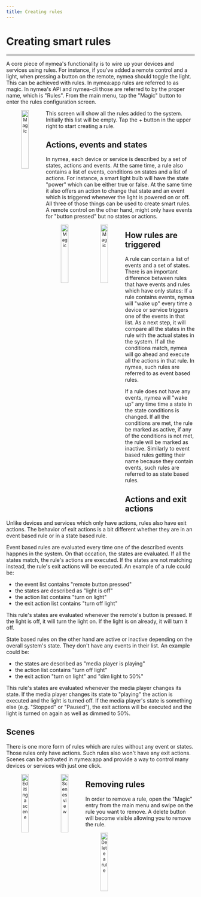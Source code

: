 ```yaml
---
title: Creating rules
---
```


# Creating smart rules
------------------------------------

A core piece of nymea's functionality is to wire up your devices and services using rules. For instance, if you've added a remote control and a light, when pressing a button on the remote, nymea should toggle the light. This can be achieved with rules. In nymea:app rules are referred to as magic. In nymea's API and nymea-cli those are referred to by the proper name, which is "Rules". From the main menu, tap the "Magic" button to enter the rules configuration screen.

<img src="https://raw.githubusercontent.com/guh/nymea-wiki/master/docs/en/images/rules-empty.jpg" alt="Magic" style="float: left; font-size: 9pt; text-align: center; width: 20%; margin-right: 1%; margin-bottom: 0.5em;">

This screen will show all the rules added to the system. Initially this list will be empty. Tap the + button in the upper right to start creating a rule.

## Actions, events and states

In nymea, each device or service is described by a set of states, actions and events. At the same time, a rule also contains a list of events, conditions on states and a list of actions. For instance, a smart light bulb will have the state "power" which can be either true or false. At the same time it also offers an action to change that state and an event which is triggered whenever the light is powered on or off. All three of those things can be used to create smart rules. A remote control on the other hand, might only have events for "button pressed" but no states or actions.

<img src="https://raw.githubusercontent.com/guh/nymea-wiki/master/docs/en/images/edit-rule-main.jpg" alt="Magic" style="float: left; font-size: 9pt; text-align: center; width: 20%; margin-right: 1%; margin-bottom: 0.5em;">
<img src="https://raw.githubusercontent.com/guh/nymea-wiki/master/docs/en/images/edit-rule.jpg" alt="Magic" style="float: left; font-size: 9pt; text-align: center; width: 20%; margin-right: 1%; margin-bottom: 0.5em;">


## How rules are triggered

A rule can contain a list of events and a set of states. There is an important difference between rules that have events and rules which have only states: If a rule contains events, nymea will "wake up" every time a device or service triggers one of the events in that list. As a next step, it will compare all the states in the rule with the actual states in the system. If all the conditions match, nymea will go ahead and execute all the actions in that rule. In nymea, such rules are referred to as event based rules.

If a rule does not have any events, nymea will "wake up" any time time a state in the state conditions is changed. If all the conditions are met, the rule be marked as active, if any of the conditions is not met, the rule will be marked as inactive. Similarly to event based rules getting their name because they contain events, such rules are referred to as state based rules.

## Actions and exit actions

Unlike devices and services which only have actions, rules also have exit actions. The behavior of exit actions is a bit different whether they are in an event based rule or in a state based rule.

Event based rules are evaluated every time one of the described events happnes in the system. On that occation, the states are evaluated. If all the states match, the rule's actions are executed. If the states are not matching instead, the rule's exit actions will be executed. An example of a rule could be:
- the event list contains "remote button pressed"
- the states are described as "light is off"
- the action list contains "turn on light"
- the exit action list contains "turn off light"

This rule's states are evaluated whenever the remote's button is pressed. If the light is off, it will turn the light on. If the light is on already, it will turn it off.

State based rules on the other hand are active or inactive depending on the overall system's state. They don't have any events in their list. An example could be:
- the states are described as "media player is playing"
- the action list contains "turn off light"
- the exit action "turn on light" and "dim light to 50%"

This rule's states are evaluated whenever the media player changes its state. If the media player changes its state to "playing" the action is executed and the light is turned off. If the media player's state is something else (e.g. "Stopped" or "Paused"), the exit actions will be executed and the light is turned on again as well as dimmed to 50%.

## Scenes

There is one more form of rules which are rules without any event or states. Those rules only have actions. Such rules also won't have any exit actions. Scenes can be activated in nymea:app and provide a way to control many devices or services with just one click.

<img src="https://raw.githubusercontent.com/guh/nymea-wiki/master/docs/en/images/edit-rule-1.jpg" alt="Editing a scene" style="float: left; font-size: 9pt; text-align: center; width: 20%; margin-right: 1%; margin-bottom: 0.5em;">
<img src="https://raw.githubusercontent.com/guh/nymea-wiki/master/docs/en/images/scenes.jpg" alt="Scenes view" style="float: left; font-size: 9pt; text-align: center; width: 20%; margin-right: 1%; margin-bottom: 0.5em;">

## Removing rules

In order to remove a rule, open the "Magic" entry from the main menu and swipe on the rule you want to remove. A delete button will become visible allowing you to remove the rule. 

<img src="https://raw.githubusercontent.com/guh/nymea-wiki/master/docs/en/images/delete-rule.jpg" alt="Delete a rule" style="float: left; font-size: 9pt; text-align: center; width: 20%; margin-right: 1%; margin-bottom: 0.5em;">
